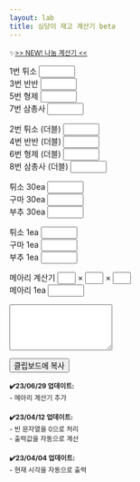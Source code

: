 ```yaml
---
layout: lab
title: 심당이 재고 계산기 beta
---
```


<small>✨<a href="/donatecal">>> NEW! 나눔 계산기 << </a></small><br>

<label for="num1">1번 튀소</label>
<input type="text" pattern="\d*" id="num1" style="width: 4rem;" oninput="calculate()"><br>
<label for="num2">3번 반반</label>
<input type="text" pattern="\d*" id="num2" style="width: 4rem;" oninput="calculate()"><br>
<label for="num3">5번 형제</label>
<input type="text" pattern="\d*" id="num3" style="width: 4rem;" oninput="calculate()"><br>
<label for="num4">7번 삼총사</label>
<input type="text" pattern="\d*" id="num4" style="width: 4rem;" oninput="calculate()"><br>

<label for="num5">2번 튀소 (더블)</label>
<input type="text" pattern="\d*" id="num5" style="width: 4rem;" oninput="calculate()"><br>
<label for="num6">4번 반반 (더블)</label>
<input type="text" pattern="\d*" id="num6" style="width: 4rem;" oninput="calculate()"><br>
<label for="num7">6번 형제 (더블)</label>
<input type="text" pattern="\d*" id="num7" style="width: 4rem;" oninput="calculate()"><br>
<label for="num8">8번 삼총사 (더블)</label>
<input type="text" pattern="\d*" id="num8" style="width: 4rem;" oninput="calculate()"><br>

<label for="num9">튀소 30ea</label>
<input type="text" pattern="\d*" id="num9" style="width: 4rem;" oninput="calculate()"><br>
<label for="num10">구마 30ea</label>
<input type="text" pattern="\d*" id="num10" style="width: 4rem;" oninput="calculate()"><br>
<label for="num11">부추 30ea</label>
<input type="text" pattern="\d*" id="num11" style="width: 4rem;" oninput="calculate()"><br>

<label for="num13">튀소 1ea</label>
<input type="text" pattern="\d*" id="num13" style="width: 4rem;" oninput="calculate()"><br>
<label for="num14">구마 1ea</label>
<input type="text" pattern="\d*" id="num14" style="width: 4rem;" oninput="calculate()"><br>
<label for="num15">부추 1ea</label>
<input type="text" pattern="\d*" id="num15" style="width: 4rem;" oninput="calculate()"><br>

<label for="num16">메아리 계산기</label>
<input type="text" pattern="\d*" id="num16" style="width: 2rem;" oninput="calculate()"> &times;
<input type="text" pattern="\d*" id="num17" style="width: 2rem;" oninput="calculate()"> &times;
<input type="text" pattern="\d*" id="num18" style="width: 2rem;" oninput="calculate()"><br>
<label for="num12">메아리 1ea</label>
<input type="text" pattern="\d*" id="num12" style="width: 4rem;" oninput="calculate()"><br>

<textarea rows="5" id="result" readonly></textarea>

<button onclick="copyToClipboard()">클립보드에 복사</button>

<small><b>✔️23/06/29 업데이트:</b><br>- 메아리 계산기 추가</small><br><br>
<small><b>✔️23/04/12 업데이트:</b><br>- 빈 문자열을 0으로 처리<br>- 출력값을 자동으로 계산</small><br><br>
<small><b>✔️23/04/04 업데이트:</b><br>- 현재 시각을 자동으로 출력</small>

<script>
    function calculate() {
    var num1 = parseInt(document.getElementById("num1").value) || 0;
    var num2 = parseInt(document.getElementById("num2").value) || 0;
    var num3 = parseInt(document.getElementById("num3").value) || 0;
    var num4 = parseInt(document.getElementById("num4").value) || 0;
    var num5 = parseInt(document.getElementById("num5").value) || 0;
    var num6 = parseInt(document.getElementById("num6").value) || 0;
    var num7 = parseInt(document.getElementById("num7").value) || 0;
    var num8 = parseInt(document.getElementById("num8").value) || 0;
    var num9 = parseInt(document.getElementById("num9").value) || 0;
    var num10 = parseInt(document.getElementById("num10").value) || 0;
    var num11 = parseInt(document.getElementById("num11").value) || 0;
    var num12 = parseInt(document.getElementById("num12").value) || 0;
    var num13 = parseInt(document.getElementById("num13").value) || 0;
    var num14 = parseInt(document.getElementById("num14").value) || 0;
    var num15 = parseInt(document.getElementById("num15").value) || 0;
    var num16 = parseInt(document.getElementById("num16").value) || 1;
    var num17 = parseInt(document.getElementById("num17").value) || 1;
    var num18 = parseInt(document.getElementById("num18").value) || 1;

    var stockTuiso = num1 * 6 + num2 * 3 + num3 * 3 + num4 * 2 + num5 * 12 + num6 * 6 + num7 * 6 + num8 * 4 + num9 * 30 + num13;
    var stockGuma = num3 * 3 + num4 * 2 + num7 * 6 + num8 * 4 + num10 * 30 + num14;
    var stockBuchu = num2 * 3 + num4 * 2 + num6 * 6 + num8 * 4 + num11 * 30 + num15;
    var stockMeari = num12 + num16 * num17 * num18;

    // 시간 계산하기

    const now = new Date();
    const minutes = now.getMinutes();

    let hour;
    if (minutes >= 40) {
    hour = now.getHours() + 1;
    } else {
    hour = now.getHours();
    }

    // 12시간제로 변환
    if (hour > 12) {
       hour -= 12;
     }
    
    // 시간이 12시인 경우에는 0으로 바꿔줌
    if (hour == 12) {
        hour = 12;
    }

    // 결과값 계산
    var result = hour + "시 재고입니다" + "\n튀소 " + stockTuiso + "\n구마 " + stockGuma + "\n부추 " + stockBuchu+ "\n메아리 " + stockMeari

    // 결과값을 출력
    document.getElementById("result").value = result;
    }

    function copyToClipboard() {
    // 결과값을 클립보드에 복사
    var result = document.getElementById("result").value;
    navigator.clipboard.writeText(result);
    }

</script>
